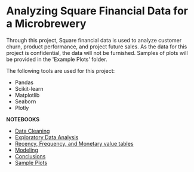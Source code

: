 # Analyzing Square Financial Data for a Microbrewery
Through this project, Square financial data is used to analyze customer churn, product performance, and project future sales. As the data for this project is confidential, the data will not be furnished. Samples of plots will be provided in the 'Example Plots' folder.

The following tools are used for this project:
- Pandas
- Scikit-learn
- Matplotlib
- Seaborn
- Plotly

**NOTEBOOKS**

- [Data Cleaning](Notebooks/Data_Cleaning.ipynb)
- [Exploratory Data Analysis](Notebooks/EDA.ipynb)
- [Recency, Frequency, and Monetary value tables](Notebooks/Recency_Frequency_Monetary_Value_Tables.ipynb)
- [Modeling]()
- [Conclusions]()
- [Sample Plots](Sample-Plots)

